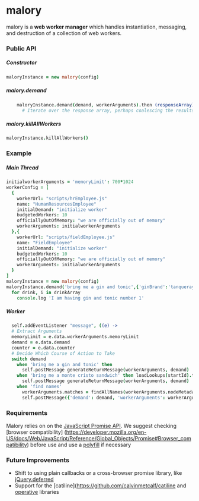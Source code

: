 malory
======
malory is a __web worker manager__ which handles instantiation, messaging, and destruction of a collection of web workers.

### Public API

##### Constructor
```coffee
maloryInstance = new malory(config)
```

##### malory.demand
```coffee
    maloryInstance.demand(demand, workerArguments).then (responseArray) ->
      # Iterate over the response array, perhaps coalescing the results
```

##### malory.killAllWorkers
```coffee
maloryInstance.killAllWorkers()
```


### Example

##### Main Thread

```coffee
initialworkerArguments = 'memoryLimit': 700*1024
workerConfig = [
  {
    workerUrl: "scripts/hrEmployee.js"
    name: "HumanResourcesEmployee"
    initialDemand: "initialize worker"
    budgetedWorkers: 10
    officiallyOutOfMemory: "we are officially out of memory"
    workerArguments: initialworkerArguments
  },{
    workerUrl: "scripts/fieldEmployee.js"
    name: "FieldEmployee"
    initialDemand: "initialize worker"
    budgetedWorkers: 10
    officiallyOutOfMemory: "we are officially out of memory"
    workerArguments: initialworkerArguments
  }
]
maloryInstance = new malory(config)
maloryInstance.demand('bring me a gin and tonic',{'ginBrand':'tanqueray'}).then (drinkArray) ->
  for drink, i in drinkArray
    console.log 'I am having gin and tonic number 1'
```

##### Worker
```coffee
  self.addEventListener "message", ((e) ->
  # Extract Arguments
  memoryLimit = e.data.workerArguments.memoryLimit
  demand = e.data.demand
  counter = e.data.counter
  # Decide Which Course of Action to Take
  switch demand
    when 'bring me a gin and tonic' then
      self.postMessage generateReturnMessage(workerArguments, demand)
    when 'bring me a monte cristo sandwich' then loadLookups(startId).then () ->
      self.postMessage generateReturnMessage(workerArguments, demand)
    when 'find names'
      workerArguments.matches = findAllNames(workerArguments.nodeMetadata)
      self.postMessage({'demand': demand, 'workerArguments': workerArguments})
```

### Requirements
Malory relies on on the [JavaScript Promise API](https://developer.mozilla.org/en-US/docs/Web/JavaScript/Reference/Global_Objects/Promise).  We suggest checking [browser compatibility]
(https://developer.mozilla.org/en-US/docs/Web/JavaScript/Reference/Global_Objects/Promise#Browser_compatibility) before use and use a [polyfill](https://github.com/slightlyoff/Promises) if necessary

### Future Improvements
* Shift to using plain callbacks or a cross-browser promise library, like [jQuery.deferred](http://api.jquery.com/category/deferred-object/)
* Support for the [catiline](https://github.com/calvinmetcalf/catiline and [operative](https://github.com/padolsey/operative) libraries